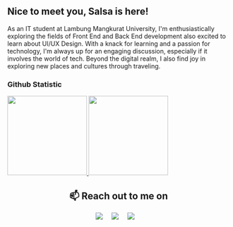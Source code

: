 ## Nice to meet you, Salsa is here!

As an IT student at Lambung Mangkurat University, I'm enthusiastically exploring the fields of Front End and Back End development also excited to learn about UI/UX Design. With a knack for learning and a passion for technology, I'm always up for an engaging discussion, especially if it involves the world of tech. Beyond the digital realm, I also find joy in exploring new places and cultures through traveling. 


### Github Statistic
<p align="left">
<a href="https://github.com/salsaamputeri">
  <img height="180em" src="https://github-readme-stats-eight-theta.vercel.app/api?username=salsaamputeri&show_icons=true&theme=algolia&include_all_commits=true&count_private=true"/>
  <img height="180em" src="https://github-readme-stats-eight-theta.vercel.app/api/top-langs/?username=salsaamputeri&layout=compact&langs_count=8&theme=algolia"/>
</a>
</p>

<h2 align="center">📫 Reach out to me on</h2>
<p align="center">
  <a target="_blank"href="https://www.linkedin.com/in/salsamputeri/"><img src="https://img.shields.io/badge/linkedin-%230077B5.svg?&style=for-the-badge&logo=linkedin&logoColor=white" /></a>&nbsp;&nbsp;&nbsp;&nbsp;
  <a href="mailto:salsamputeri@gmail.com?subject=Hello%20Harsh,%20From%20Github"><img src="https://img.shields.io/badge/gmail-%23D14836.svg?&style=for-the-badge&logo=gmail&logoColor=white" /></a>&nbsp;&nbsp;&nbsp;&nbsp;
  <a href="https://www.instagram.com/salsabblue/?r=nametag"><img src="https://img.shields.io/badge/instagram-%23D14836.svg?&style=for-the-badge&logo=instagram&logoColor=white" /></a>&nbsp;&nbsp;&nbsp;&nbsp;
  </p>
